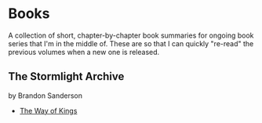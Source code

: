 # Books

A collection of short, chapter-by-chapter book summaries for ongoing book series that I'm in the middle of. These are so that I can quickly "re-read" the previous volumes when a new one is released.

## The Stormlight Archive
by Brandon Sanderson

* [The Way of Kings](stormlight/01-way-of-kings.md)
